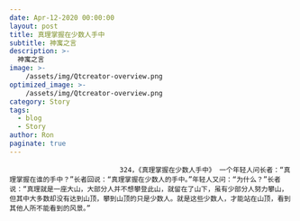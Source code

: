 ```yaml
---
date: Apr-12-2020 00:00:00
layout: post
title: 真理掌握在少数人手中
subtitle: 神寓之言
description: >-
  神寓之言
image: >-
    /assets/img/Qtcreator-overview.png
optimized_image: >-
    /assets/img/Qtcreator-overview.png
category: Story
tags:
  - blog
  - Story
author: Ron
paginate: true
---
```


							　　324，《真理掌握在少数人手中》 一个年轻人问长者：“真理掌握在谁的手中？”长者回说：“真理掌握在少数人的手中。”年轻人又问：“为什么？”长者说：“真理就是一座大山，大部分人并不想攀登此山，就留在了山下，虽有少部分人努力攀山，但其中大多数却没有达到山顶，攀到山顶的只是少数人。就是这些少数人，才能站在山顶，看到其他人所不能看到的风景。”
							
							
						